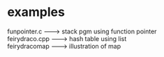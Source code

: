 # examples
funpointer.c  ---> stack pgm using function pointer          
feirydraco.cpp ---> hash table using list    
feirydracomap ---> illustration of map              
 
